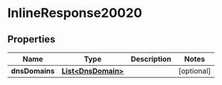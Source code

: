 # InlineResponse20020

## Properties
Name | Type | Description | Notes
------------ | ------------- | ------------- | -------------
**dnsDomains** | [**List&lt;DnsDomain&gt;**](DnsDomain.md) |  |  [optional]
